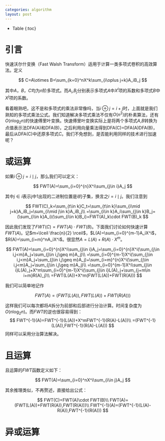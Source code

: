 ```yaml
---
categories: algorithm
layout: post
---
```


- Table
{:toc}

# 引言

快速沃尔什变换（Fast Walsh Transform）适用于计算一类多项式卷积的高效算法。定义


$$
C=A\otimes B=\sum_{k=0}^nX^k\sum_{i\oplus j=k}A_iB_j
$$


其中$A$，$B$，$C$均为$n$阶多项式。而$A_i$,$B_j$分别表示多项式$A$中$X^i$项的系数和多项式$B$中$X^j$项的系数。

看着眼熟吧，这不是和多项式的乘法非常像吗，当$i\oplus j=i+j$时，上面就是我们熟知的多项式乘法公式。我们知道解决多项式乘法不仅有$O(n^2)$的朴素算法，还有$O(n\log_2n)$的快速傅里叶变换。快速傅里叶变换实际上是将两个多项式$A$,$B$转换为点值表示法DFA(A)和DFA(B)，之后利用向量乘法得到DFA(C)=DFA(A)DFA(B)，最后从DFA(C)中还原多项式$C$。我们不免想到，是否能利用同样的技术进行加速呢？

# 或运算

如果$i\oplus j=i\mid j$，那么我们可以定义：


$$
FWT(A)=\sum_{i=0}^{n}X^i\sum_{j\in i}A_j
$$


其中$j\in i$表示j中$1$出现的二进制位置是$i$的子集，换言之$i=i\mid j$。我们注意到


$$
FWT(C)_k=\sum_{t\in k}C_t=\sum_{t\in k}\sum_{i\mid j=k}A_iB_j=\sum_{i\mid j\in k}A_iB_j\\
=\sum_{i\in k}A_i\sum_{j\in k}B_j=(\sum_{i\in k}A_i)(\sum_{i\in k}B_i)=FWT(A)_k\cdot FWT(B)_k
$$

因此我们发现了$FWT(C)=FWT(A)\cdot FWT(B)$。下面我们讨论如何快速计算$FWT(A)$。记$m=\lceil \frac{n}{2} \rceil$，$L(A)=\sum_{i=0}^{m-1}A_iX^i$，$R(A)=\sum_{i=m}^nA_iX^i$。很显然$A=L(A)+R(A)\cdot X^m$。


$$
FWT(A)=\sum_{i=0}^{n}X^i\sum_{j\in i}A_j=\sum_{i=0}^{n}X^i(\sum_{j\in i,j<m}A_j+\sum_{j\in i,j\geq m}A_j)\\
=\sum_{i=0}^{m-1}X^i(\sum_{j\in i,j<m}A_j+\sum_{j\in i,j\geq m}A_j)+\sum_{i=m}^{n}X^i(\sum_{j\in i,j<m}A_j+\sum_{j\in i,j\geq m}A_j)\\
=\sum_{i=0}^{m-1}X^i\sum_{j\in i}L(A)_j+X^m\sum_{i=0}^{m-1}X^i(\sum_{j\in i}L(A)_j+\sum_{j+m\in i+m}R(A)_j)\\
=FWT(L(A))+X^m(FWT(L(A))+FWT(R(A)))
$$


我们可以简单地记作


$$
FWT(A)=(FWT(L(A)), FWT(L(A))+FWT(R(A)))
$$

这样我们可以每次都将$A$拆分为前部和后部进行分治计算。时间复杂度为$O(n\log_2n)$。而$FWT$的逆也很容易得到：
$$
FWT^{-1}(A)=FWT^{-1}(L(A))+X^mFWT^{-1}(R(A)-L(A))\\
=(FWT^{-1}(L(A)),FWT^{-1}(R(A)-L(A)))
$$
同样可以采用分治算法解决。

# 且运算

且运算的$FWT$函数定义如下：


$$
FWT(A)=\sum_{i=0}^nX^i\sum_{i\in j}A_j
$$


其余推理类似，不再赘述，直接给出公式：


$$
FWT(C)=FWT(A)\cdot FWT(B)\\
FWT(A)=(FWT(L(A))+FWT(R(A)),FWT(R(A)))\\
FWT^{-1}(A)=(FWT^{-1}(L(A)-R(A)),FWT^{-1}(R(A)))
$$


# 异或运算

